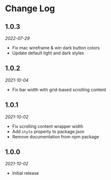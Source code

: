 # Change Log

## 1.0.3

*2022-07-29*

- Fix mac wireframe & win dark button colors
- Update default light and dark styles

## 1.0.2

*2021-10-04*

- Fix bar width with grid-based scrolling content

## 1.0.1

*2021-10-02*

- Fix scrolling content wrapper width
- Add `style` property to package.json
- Remove documentation from npm package

## 1.0.0

*2021-10-02*

- Initial release
